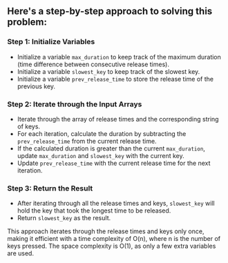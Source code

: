 ## Here's a step-by-step approach to solving this problem:

### Step 1: Initialize Variables
- Initialize a variable `max_duration` to keep track of the maximum duration (time difference between consecutive release times).
- Initialize a variable `slowest_key` to keep track of the slowest key.
- Initialize a variable `prev_release_time` to store the release time of the previous key.

### Step 2: Iterate through the Input Arrays
- Iterate through the array of release times and the corresponding string of keys.
- For each iteration, calculate the duration by subtracting the `prev_release_time` from the current release time.
- If the calculated duration is greater than the current `max_duration`, update `max_duration` and `slowest_key` with the current key.
- Update `prev_release_time` with the current release time for the next iteration.

### Step 3: Return the Result
- After iterating through all the release times and keys, `slowest_key` will hold the key that took the longest time to be released.
- Return `slowest_key` as the result.

This approach iterates through the release times and keys only once, making it efficient with a time complexity of O(n), where n is the number of keys pressed. The space complexity is O(1), as only a few extra variables are used.
